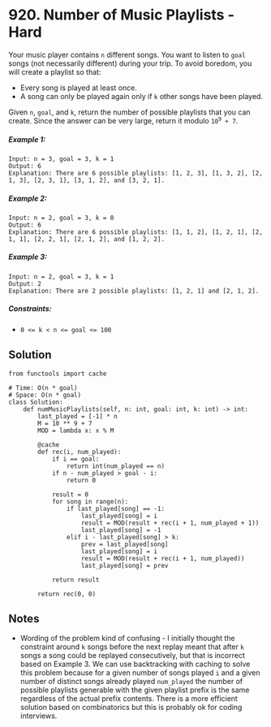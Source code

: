 # 920. Number of Music Playlists - Hard

Your music player contains `n` different songs. You want to listen to `goal` songs (not necessarily different) during your trip. To avoid boredom, you will create a playlist so that:

- Every song is played at least once.
- A song can only be played again only if `k` other songs have been played.

Given `n`, `goal`, and `k`, return the number of possible playlists that you can create. Since the answer can be very large, return it modulo <code>10<sup>9</sup> + 7</code>.

##### Example 1:

```
Input: n = 3, goal = 3, k = 1
Output: 6
Explanation: There are 6 possible playlists: [1, 2, 3], [1, 3, 2], [2, 1, 3], [2, 3, 1], [3, 1, 2], and [3, 2, 1].
```

##### Example 2:

```
Input: n = 2, goal = 3, k = 0
Output: 6
Explanation: There are 6 possible playlists: [1, 1, 2], [1, 2, 1], [2, 1, 1], [2, 2, 1], [2, 1, 2], and [1, 2, 2].
```

##### Example 3:

```
Input: n = 2, goal = 3, k = 1
Output: 2
Explanation: There are 2 possible playlists: [1, 2, 1] and [2, 1, 2].
```

##### Constraints:

- `0 <= k < n <= goal <= 100`

## Solution

```
from functools import cache

# Time: O(n * goal)
# Space: O(n * goal)
class Solution:
    def numMusicPlaylists(self, n: int, goal: int, k: int) -> int:
        last_played = [-1] * n
        M = 10 ** 9 + 7
        MOD = lambda x: x % M
        
        @cache
        def rec(i, num_played):
            if i == goal:
                return int(num_played == n)
            if n - num_played > goal - i:
                return 0

            result = 0
            for song in range(n):
                if last_played[song] == -1:
                    last_played[song] = i
                    result = MOD(result + rec(i + 1, num_played + 1))
                    last_played[song] = -1
                elif i - last_played[song] > k:
                    prev = last_played[song]
                    last_played[song] = i
                    result = MOD(result + rec(i + 1, num_played))
                    last_played[song] = prev
                    
            return result
        
        return rec(0, 0)
```

## Notes
- Wording of the problem kind of confusing - I initially thought the constraint around `k` songs before the next replay meant that after `k` songs a song could be replayed consecutively, but that is incorrect based on Example 3. We can use backtracking with caching to solve this problem because for a given number of songs played `i` and a given number of distinct songs already played `num_played` the number of possible playlists generable with the given playlist prefix is the same regardless of the actual prefix contents. There is a more efficient solution based on combinatorics but this is probably ok for coding interviews. 